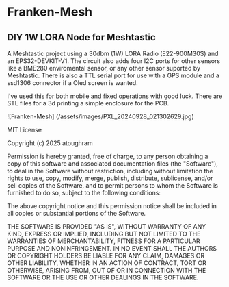 # Franken-Mesh
## DIY 1W LORA Node for Meshtastic

A Meshtastic project using a 30dbm (1W) LORA Radio (E22-900M30S) and an EPS32-DEVKIT-V1.  The circuit also adds four I2C ports for other sensors like a BME280 enviromental sensor, or any other sensor suported by Meshtastic.  There is also a TTL serial port for use with a GPS module and a ssd1306 connector if a Oled screen is wanted.

I've used this for both mobile and fixed operations with good luck.  There are STL files for a 3d printing a simple enclosure for the PCB.

![Franken-Mesh] (/assets/images/PXL_20240928_021302629.jpg) 

MIT License

Copyright (c) 2025 atoughram

Permission is hereby granted, free of charge, to any person obtaining a copy
of this software and associated documentation files (the "Software"), to deal
in the Software without restriction, including without limitation the rights
to use, copy, modify, merge, publish, distribute, sublicense, and/or sell
copies of the Software, and to permit persons to whom the Software is
furnished to do so, subject to the following conditions:

The above copyright notice and this permission notice shall be included in all
copies or substantial portions of the Software.

THE SOFTWARE IS PROVIDED "AS IS", WITHOUT WARRANTY OF ANY KIND, EXPRESS OR
IMPLIED, INCLUDING BUT NOT LIMITED TO THE WARRANTIES OF MERCHANTABILITY,
FITNESS FOR A PARTICULAR PURPOSE AND NONINFRINGEMENT. IN NO EVENT SHALL THE
AUTHORS OR COPYRIGHT HOLDERS BE LIABLE FOR ANY CLAIM, DAMAGES OR OTHER
LIABILITY, WHETHER IN AN ACTION OF CONTRACT, TORT OR OTHERWISE, ARISING FROM,
OUT OF OR IN CONNECTION WITH THE SOFTWARE OR THE USE OR OTHER DEALINGS IN THE
SOFTWARE.
